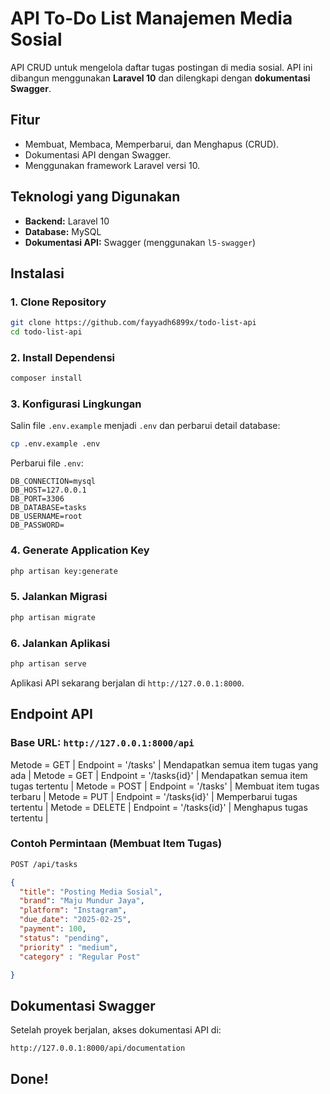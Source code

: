 # API To-Do List Manajemen Media Sosial 

API CRUD untuk mengelola daftar tugas postingan di media sosial. API ini dibangun menggunakan **Laravel 10** dan dilengkapi dengan **dokumentasi Swagger**.

## Fitur
- Membuat, Membaca, Memperbarui, dan Menghapus (CRUD).
- Dokumentasi API dengan Swagger.
- Menggunakan framework Laravel versi 10.

## Teknologi yang Digunakan
- **Backend:** Laravel 10
- **Database:** MySQL
- **Dokumentasi API:** Swagger (menggunakan `l5-swagger`)

## Instalasi

### 1. Clone Repository
```sh
git clone https://github.com/fayyadh6899x/todo-list-api
cd todo-list-api
```

### 2. Install Dependensi
```sh
composer install
```

### 3. Konfigurasi Lingkungan
Salin file `.env.example` menjadi `.env` dan perbarui detail database:
```sh
cp .env.example .env
```
Perbarui file `.env`:
```
DB_CONNECTION=mysql
DB_HOST=127.0.0.1
DB_PORT=3306
DB_DATABASE=tasks
DB_USERNAME=root
DB_PASSWORD=
```

### 4. Generate Application Key
```sh
php artisan key:generate
```

### 5. Jalankan Migrasi
```sh
php artisan migrate
```

### 6. Jalankan Aplikasi
```sh
php artisan serve
```
Aplikasi API sekarang berjalan di `http://127.0.0.1:8000`.

## Endpoint API

### Base URL: `http://127.0.0.1:8000/api`

Metode = GET | Endpoint = '/tasks' | Mendapatkan semua item tugas yang ada |
Metode = GET | Endpoint = '/tasks{id}' | Mendapatkan semua item tugas tertentu |
Metode = POST | Endpoint = '/tasks' | Membuat item tugas terbaru |
Metode = PUT | Endpoint = '/tasks{id}' | Memperbarui tugas tertentu |
Metode = DELETE | Endpoint = '/tasks{id}' | Menghapus tugas tertentu |

### Contoh Permintaan (Membuat Item Tugas)
```sh
POST /api/tasks
```
```json
{
  "title": "Posting Media Sosial",
  "brand": "Maju Mundur Jaya",
  "platform": "Instagram",
  "due_date": "2025-02-25",
  "payment": 100,
  "status": "pending",
  "priority" : "medium",
  "category" : "Regular Post"

}
```

## Dokumentasi Swagger
Setelah proyek berjalan, akses dokumentasi API di:
```
http://127.0.0.1:8000/api/documentation
```
## Done!

